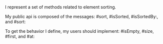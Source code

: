 I represent a set of methods related to element sorting. My public api is composed of the messages:        #sort, #isSorted, #isSortedBy:, and #sort: To get the behavior I define, my users should implement:	#isEmpty, #size, #first, and #at: 